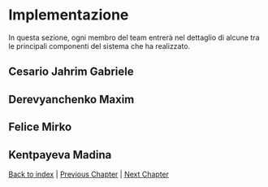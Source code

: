 # Implementazione
In questa sezione, ogni membro del team entrerà nel dettaglio di alcune tra le principali componenti del sistema che ha
realizzato.

## Cesario Jahrim Gabriele

## Derevyanchenko Maxim

## Felice Mirko

## Kentpayeva Madina

[Back to index](../index.md) |
[Previous Chapter](../5-detailed-design/index.md) |
[Next Chapter](../7-conclusion/index.md)